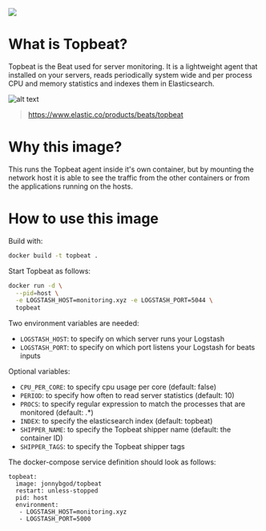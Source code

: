 [![](https://badge.imagelayers.io/jonnybgod/topbeat:latest.svg)](https://imagelayers.io/?images=jonnybgod/topbeat:latest)

# What is Topbeat?
Topbeat is the Beat used for server monitoring. It is a lightweight agent that installed on your servers, reads periodically system wide and per process CPU and memory statistics and indexes them in Elasticsearch.

![alt text](https://static-www.elastic.co/assets/blta28996a125bb8b42/packetbeat-fish-nodes-bkgd.png?q=755 "Packetbeat logo")

> https://www.elastic.co/products/beats/topbeat

# Why this image?

This runs the Topbeat agent inside it's own container, but by mounting the network host it is able to see the traffic from the other containers or from the applications running on the hosts.

# How to use this image
Build with:

```bash
docker build -t topbeat .
```

Start Topbeat as follows:

```bash
docker run -d \
  --pid=host \
  -e LOGSTASH_HOST=monitoring.xyz -e LOGSTASH_PORT=5044 \
  topbeat
```

Two environment variables are needed:
* `LOGSTASH_HOST`: to specify on which server runs your Logstash
* `LOGSTASH_PORT`: to specify on which port listens your Logstash for beats inputs

Optional variables:
* `CPU_PER_CORE`: to specify cpu usage per core (default: false)
* `PERIOD`: to specify how often to read server statistics (default: 10)
* `PROCS`: to specify regular expression to match the processes that are monitored (default: .*)
* `INDEX`: to specify the elasticsearch index (default: topbeat)
* `SHIPPER_NAME`: to specify the Topbeat shipper name (default: the container ID)
* `SHIPPER_TAGS`: to specify the Topbeat shipper tags

The docker-compose service definition should look as follows:
```yalm
topbeat:
  image: jonnybgod/topbeat
  restart: unless-stopped
  pid: host
  environment:
   - LOGSTASH_HOST=monitoring.xyz
   - LOGSTASH_PORT=5000
```
